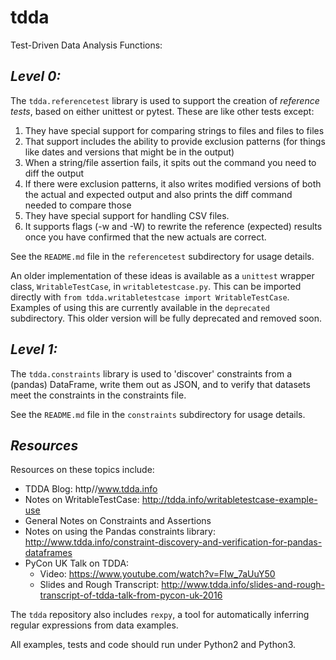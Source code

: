 # tdda
Test-Driven Data Analysis Functions:

*Level 0:*
----------

The `tdda.referencetest` library is used to support
the creation of *reference tests*, based on either unittest or pytest.
These are like other tests except:

  1. They have special support for comparing strings to files
     and files to files
  2. That support includes the ability to provide exclusion patterns
     (for things like dates and versions that might be in the output)
  3. When a string/file assertion fails, it spits out the command you
     need to diff the output
  4. If there were exclusion patterns, it also writes modified versions
     of both the actual and expected output and also prints the diff
     command needed to compare those
  5. They have special support for handling CSV files.
  6. It supports flags (-w and -W)  to rewrite the reference (expected)
     results once you have confirmed that the new actuals are correct.

See the `README.md` file in the `referencetest` subdirectory for usage details.

An older implementation of these ideas is available as a `unittest`
wrapper class, `WritableTestCase`, in `writabletestcase.py`.
This can be imported directly with
`from tdda.writabletestcase import WritableTestCase`. Examples of using
this are currently available in the `deprecated` subdirectory. This older
version will be fully deprecated and removed soon.

*Level 1:*
----------
The `tdda.constraints` library is used to 'discover' constraints
from a (pandas) DataFrame, write them out as JSON, and to verify that
datasets meet the constraints in the constraints file.

See the `README.md` file in the `constraints` subdirectory for usage details.

*Resources*
-----------

Resources on these topics include:

  * TDDA Blog: http//www.tdda.info
  * Notes on WritableTestCase:
    http://tdda.info/writabletestcase-example-use
  * General Notes on Constraints and Assertions
  * Notes on using the Pandas constraints library:
    http://www.tdda.info/constraint-discovery-and-verification-for-pandas-dataframes
  * PyCon UK Talk on TDDA:
      - Video: https://www.youtube.com/watch?v=FIw_7aUuY50
      - Slides and Rough Transcript:   http://www.tdda.info/slides-and-rough-transcript-of-tdda-talk-from-pycon-uk-2016

The `tdda` repository also includes `rexpy`, a tool for automatically
inferring regular expressions from data examples.

All examples, tests and code should run under Python2 and Python3.
